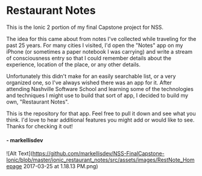 # Restaurant Notes

This is the Ionic 2 portion of my final Capstone project for NSS.

The idea for this came about from notes I've collected while traveling for the past 25 years. For many cities I visited, I'd open the "Notes" app on my iPhone (or sometimes a paper notebook I was carrying) and write a stream of consciousness entry so that I could remember details about the experience, location of the place, or any other details.

Unfortunately this didn't make for an easily searchable list, or a very organized one, so I've always wished there was an app for it. After attending Nashville Software School and learning some of the technologies and techniques I might use to build that sort of app, I decided to build my own, "Restaurant Notes".

This is the repository for that app. Feel free to pull it down and see what you think. I'd love to hear additional features you might add or would like to see.
Thanks for checking it out!


#### - markellisdev

![Alt Text](https://github.com/markellisdev/NSS-FinalCapstone-Ionic/blob/master/ionic_restaurant_notes/src/assets/images/RestNote_Homepage 2017-03-25 at 1.18.13 PM.png)
